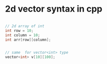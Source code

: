 # 2d vector syntax in cpp

```cpp

// 2d array of int
int row = 10;
int column = 10;
int arr[row][column];


// same  for vector<int> type
vector<int> v[10][100];
```
